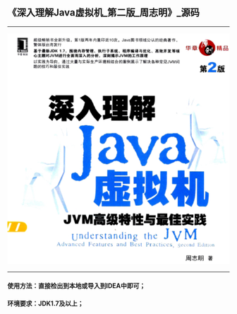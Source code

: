 ## 《深入理解Java虚拟机\_第二版\_周志明》_源码

------

![book](./doc/images/book.png)

------

#### 使用方法：直接检出到本地或导入到IDEA中即可；

#### 环境要求：JDK1.7及以上；

